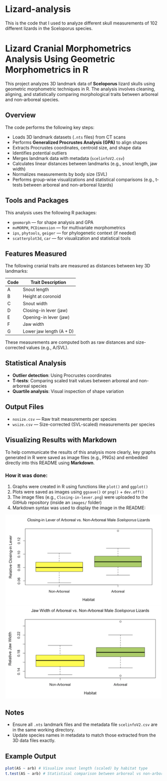 # Lizard-analysis
This is the code that I used to analyze different skull measurements of 102 different lizards in the Sceloporus species.
# Lizard Cranial Morphometrics Analysis Using Geometric Morphometrics in R

This project analyzes 3D landmark data of **Sceloporus** lizard skulls using geometric morphometric techniques in R. The analysis involves cleaning, aligning, and statistically comparing morphological traits between arboreal and non-arboreal species.

## Overview

The code performs the following key steps:

- Loads 3D landmark datasets (`.nts` files) from CT scans
- Performs **Generalized Procrustes Analysis (GPA)** to align shapes
- Extracts Procrustes coordinates, centroid size, and shape data
- Identifies potential outliers
- Merges landmark data with metadata (`scelinfoV2.csv`)
- Calculates linear distances between landmarks (e.g., snout length, jaw width)
- Normalizes measurements by body size (SVL)
- Performs group-wise visualizations and statistical comparisons (e.g., t-tests between arboreal and non-arboreal lizards)

## Tools and Packages

This analysis uses the following R packages:

- `geomorph` — for shape analysis and GPA
- `mvMORPH`, `PCDimension` — for multivariate morphometrics
- `ips`, `phytools`, `geiger` — for phylogenetic context (if needed)
- `scatterplot3d`, `car` — for visualization and statistical tools

## Features Measured

The following cranial traits are measured as distances between key 3D landmarks:

| Code | Trait Description             |
|------|-------------------------------|
| A    | Snout length                  |
| B    | Height at coronoid            |
| C    | Snout width                   |
| D    | Closing-in lever (jaw)        |
| E    | Opening-in lever (jaw)        |
| F    | Jaw width                     |
| G    | Lower jaw length (A + D)      |

These measurements are computed both as raw distances and size-corrected values (e.g., A/SVL).

## Statistical Analysis

- **Outlier detection**: Using Procrustes coordinates
- **T-tests**: Comparing scaled trait values between arboreal and non-arboreal species
- **Quartile analysis**: Visual inspection of shape variation

## Output Files

- `nosize.csv` — Raw trait measurements per species
- `wsize.csv` — Size-corrected (SVL-scaled) measurements per species

## Visualizing Results with Markdown

To help communicate the results of this analysis more clearly, key graphs generated in R were saved as image files (e.g., PNGs) and embedded directly into this README using **Markdown**.

### How it was done:

1. Graphs were created in R using functions like `plot()` and `ggplot()`
2. Plots were saved as images using `ggsave()` or `png()` + `dev.off()`
3. The image files (e.g., `Closing-in-lever.png`) were uploaded to the GitHub repository (inside an `images/` folder)
4. Markdown syntax was used to display the image in the README:

![Closing in Lever Plot](Closing-in-lever.png)
![Jaw Width Plot](Jaw-width.png)

## Notes

- Ensure all `.nts` landmark files and the metadata file `scelinfoV2.csv` are in the same working directory.
- Update species names in metadata to match those extracted from the 3D data files exactly.

## Example Output

```r
plot(AS ~ arb) # Visualize snout length (scaled) by habitat type
t.test(AS ~ arb) # Statistical comparison between arboreal vs non-arboreal species
